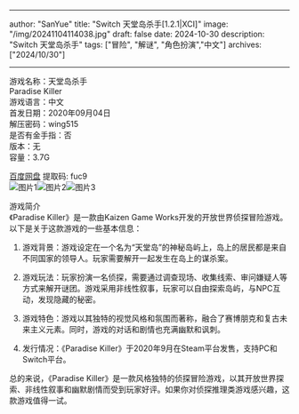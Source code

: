 
---
author: "SanYue"
title: "Switch 天堂岛杀手[1.2.1|XCI]"
image: "/img/20241104114038.jpg"
draft: false
date: 2024-10-30
description: "Switch 天堂岛杀手"
tags: ["冒险", "解谜", "角色扮演","中文"]
archives: ["2024/10/30"]

---

游戏名称：天堂岛杀手   
Paradise Killer    
游戏语言：中文  
首发日期：2020年09月04日  
解压密码：wing515  
是否有金手指：否  
版本：无   
容量：3.7G

[百度网盘](https://pan.baidu.com/s/1UyRd6iPOfdHAIhLG66Nh9A) 提取码: fuc9  
![图片1](/img/2bfd9369.jpg)![图片2](/img/8e0743bf.jpg)![图片3](/img/4196378a.jpg)  

游戏简介  
《Paradise Killer》是一款由Kaizen Game Works开发的开放世界侦探冒险游戏。以下是关于这款游戏的一些基本信息：

1. 游戏背景：游戏设定在一个名为“天堂岛”的神秘岛屿上，岛上的居民都是来自不同国家的领导人。玩家需要解开一起发生在岛上的谋杀案。

2. 游戏玩法：玩家扮演一名侦探，需要通过调查现场、收集线索、审问嫌疑人等方式来解开谜团。游戏采用非线性叙事，玩家可以自由探索岛屿，与NPC互动，发现隐藏的秘密。

3. 游戏特色：游戏以其独特的视觉风格和氛围而著称，融合了赛博朋克和复古未来主义元素。同时，游戏的对话和剧情也充满幽默和讽刺。

4. 发行情况：《Paradise Killer》于2020年9月在Steam平台发售，支持PC和Switch平台。

总的来说，《Paradise Killer》是一款风格独特的侦探冒险游戏，以其开放世界探索、非线性叙事和幽默剧情而受到玩家好评。如果你对侦探推理类游戏感兴趣，这款游戏值得一试。
